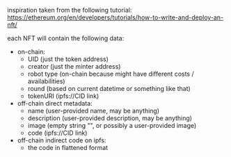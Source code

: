 inspiration taken from the following tutorial: https://ethereum.org/en/developers/tutorials/how-to-write-and-deploy-an-nft/

each NFT will contain the following data:

- on-chain:
    - UID (just the token address)
    - creator (just the minter address)
    - robot type (on-chain because might have different costs / availabilities)
    - round (based on current datetime or something like that)
    - tokenURI (ipfs://CID link)
- off-chain direct metadata:
    - name (user-provided name, may be anything)
    - description (user-provided description, may be anything)
    - image (empty string "", or possibly a user-provided image)
    - code (ipfs://CID link)
- off-chain indirect code on ipfs:
    - the code in flattened format
